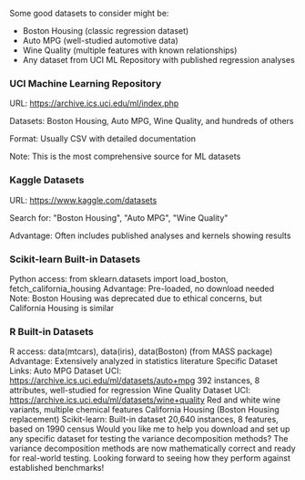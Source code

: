 Some good datasets to consider might be:

- Boston Housing (classic regression dataset)
- Auto MPG (well-studied automotive data)
- Wine Quality (multiple features with known relationships)
- Any dataset from UCI ML Repository with published regression analyses


### UCI Machine Learning Repository

URL: https://archive.ics.uci.edu/ml/index.php

Datasets: Boston Housing, Auto MPG, Wine Quality, and hundreds of others

Format: Usually CSV with detailed documentation

Note: This is the most comprehensive source for ML datasets

### Kaggle Datasets

URL: https://www.kaggle.com/datasets

Search for: "Boston Housing", "Auto MPG", "Wine Quality"

Advantage: Often includes published analyses and kernels showing results

### Scikit-learn Built-in Datasets
Python access: from sklearn.datasets import load_boston, fetch_california_housing
Advantage: Pre-loaded, no download needed
Note: Boston Housing was deprecated due to ethical concerns, but California Housing is similar

### R Built-in Datasets
R access: data(mtcars), data(iris), data(Boston) (from MASS package)
Advantage: Extensively analyzed in statistics literature
Specific Dataset Links:
Auto MPG Dataset
UCI: https://archive.ics.uci.edu/ml/datasets/auto+mpg
392 instances, 8 attributes, well-studied for regression
Wine Quality Dataset
UCI: https://archive.ics.uci.edu/ml/datasets/wine+quality
Red and white wine variants, multiple chemical features
California Housing (Boston Housing replacement)
Scikit-learn: Built-in dataset
20,640 instances, 8 features, based on 1990 census
Would you like me to help you download and set up any specific dataset for testing the variance decomposition methods?
The variance decomposition methods are now mathematically correct and ready for real-world testing. Looking forward to seeing how they perform against established benchmarks!